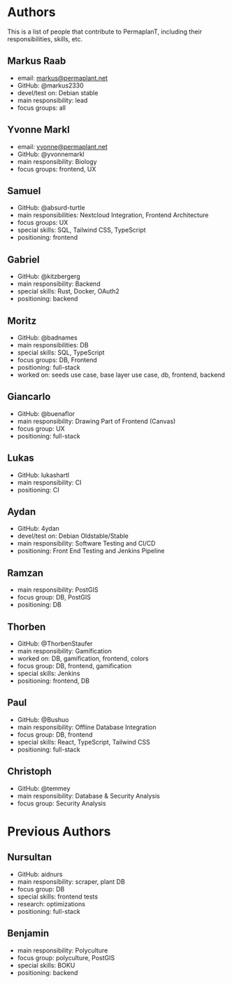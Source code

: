 # Authors

This is a list of people that contribute to PermaplanT,
including their responsibilities, skills, etc.

## Markus Raab

- email: markus@permaplant.net
- GitHub: @markus2330
- devel/test on: Debian stable
- main responsibility: lead
- focus groups: all

## Yvonne Markl

- email: yvonne@permaplant.net
- GitHub: @yvonnemarkl
- main responsibility: Biology
- focus groups: frontend, UX

## Samuel

- GitHub: @absurd-turtle
- main responsibilities: Nextcloud Integration, Frontend Architecture
- focus groups: UX
- special skills: SQL, Tailwind CSS, TypeScript
- positioning: frontend

## Gabriel

- GitHub: @kitzbergerg
- main responsibility: Backend
- special skills: Rust, Docker, OAuth2
- positioning: backend

## Moritz

- GitHub: @badnames
- main responsibilities: DB
- special skills: SQL, TypeScript
- focus groups: DB, Frontend
- positioning: full-stack
- worked on: seeds use case, base layer use case, db, frontend, backend

## Giancarlo

- GitHub: @buenaflor
- main responsibility: Drawing Part of Frontend (Canvas)
- focus group: UX
- positioning: full-stack

## Lukas

- GitHub: lukashartl
- main responsibility: CI
- positioning: CI

## Aydan

- GitHub: 4ydan
- devel/test on: Debian Oldstable/Stable
- main responsibility: Software Testing and CI/CD
- positioning: Front End Testing and Jenkins Pipeline

## Ramzan

- main responsibility: PostGIS
- focus group: DB, PostGIS
- positioning: DB

## Thorben

- GitHub: @ThorbenStaufer
- main responsibility: Gamification
- worked on: DB, gamification, frontend, colors
- focus group: DB, frontend, gamification
- special skills: Jenkins
- positioning: frontend, DB

## Paul

- GitHub: @Bushuo
- main responsibility: Offline Database Integration
- focus group: DB, frontend
- special skills: React, TypeScript, Tailwind CSS
- positioning: full-stack

## Christoph

- GitHub: @temmey
- main responsibility: Database & Security Analysis
- focus group: Security Analysis

# Previous Authors

## Nursultan

- GitHub: aidnurs
- main responsibility: scraper, plant DB
- focus group: DB
- special skills: frontend tests
- research: optimizations
- positioning: full-stack

## Benjamin

- main responsibility: Polyculture
- focus group: polyculture, PostGIS
- special skills: BOKU
- positioning: backend
